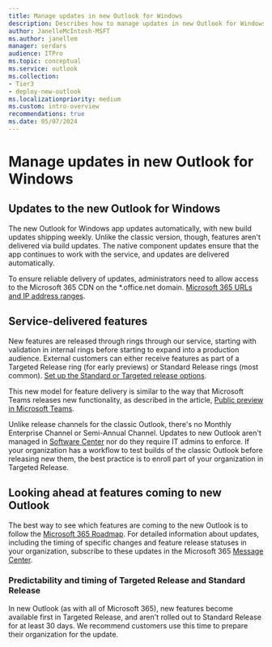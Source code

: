 ```yaml
---
title: Manage updates in new Outlook for Windows
description: Describes how to manage updates in new Outlook for Windows that deliver features through a Targeted Release or Standard Release ring.
author: JanelleMcIntosh-MSFT
ms.author: janellem
manager: serdars
audience: ITPro
ms.topic: conceptual
ms.service: outlook
ms.collection:
- Tier3
- deploy-new-outlook
ms.localizationpriority: medium
ms.custom: intro-overview
recommendations: true
ms.date: 05/07/2024
---
```


# Manage updates in new Outlook for Windows

## Updates to the new Outlook for Windows 

The new Outlook for Windows app updates automatically, with new build updates shipping weekly. Unlike the classic version, though, features aren't delivered via build updates. The native component updates ensure that the app continues to work with the service, and updates are delivered automatically.

To ensure reliable delivery of updates, administrators need to allow access to the Microsoft 365 CDN on the *.office.net domain. [Microsoft 365 URLs and IP address ranges](/microsoft-365/enterprise/urls-and-ip-address-ranges).

## Service-delivered features

New features are released through rings through our service, starting with validation in internal rings before starting to expand into a production audience. External customers can either receive features as part of a Targeted Release ring (for early previews) or Standard Release rings (most common). [Set up the Standard or Targeted release options](/microsoft-365/admin/manage/release-options-in-office-365).

This new model for feature delivery is similar to the way that Microsoft Teams releases new functionality, as described in the article, [Public preview in Microsoft Teams](/MicrosoftTeams/public-preview-doc-updates).

Unlike release channels for the classic Outlook, there's no Monthly Enterprise Channel or Semi-Annual Channel. Updates to new Outlook aren't managed in [Software Center](/mem/configmgr/core/understand/software-center) nor do they require IT admins to enforce. If your organization has a workflow to test builds of the classic Outlook before releasing new them, the best practice is to enroll part of your organization in Targeted Release.

## Looking ahead at features coming to new Outlook

The best way to see which features are coming to the new Outlook is to follow the [Microsoft 365 Roadmap](https://aka.ms/newOutlookforWindows). For detailed information about updates, including the timing of specific changes and feature release statuses in your organization, subscribe to these updates in the Microsoft 365 [Message Center](/microsoft-365/admin/manage/message-center).

### Predictability and timing of Targeted Release and Standard Release

In new Outlook (as with all of Microsoft 365), new features become available first in Targeted Release, and aren't rolled out to Standard Release for at least 30 days. We recommend customers use this time to prepare their organization for the update.
